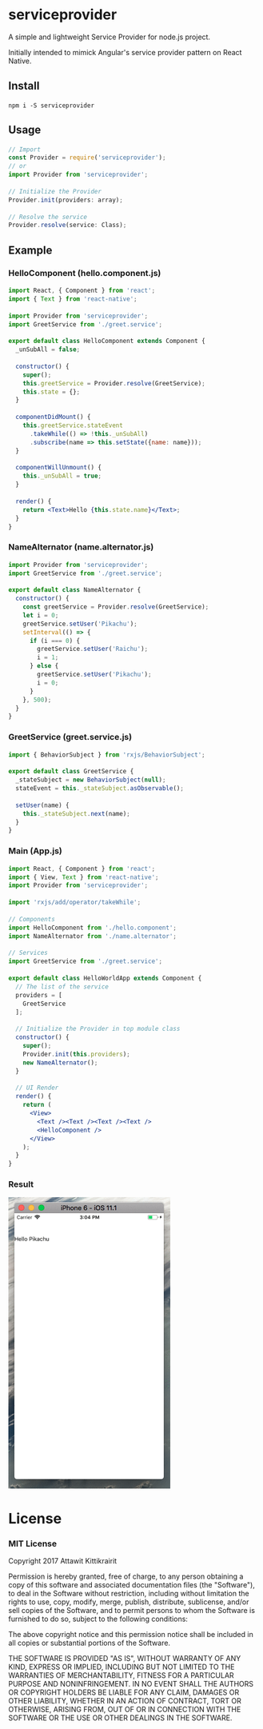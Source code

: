 # serviceprovider

A simple and lightweight Service Provider for node.js project.

Initially intended to mimick Angular's service provider pattern on React Native.

## Install

```
npm i -S serviceprovider
```

## Usage
```typescript
// Import
const Provider = require('serviceprovider');
// or
import Provider from 'serviceprovider';

// Initialize the Provider
Provider.init(providers: array);

// Resolve the service
Provider.resolve(service: Class);
```

## Example

### HelloComponent (hello.component.js)
```jsx
import React, { Component } from 'react';
import { Text } from 'react-native';

import Provider from 'serviceprovider';
import GreetService from './greet.service';

export default class HelloComponent extends Component {
  _unSubAll = false;

  constructor() {
    super();
    this.greetService = Provider.resolve(GreetService);
    this.state = {};
  }

  componentDidMount() {
    this.greetService.stateEvent
      .takeWhile(() => !this._unSubAll)
      .subscribe(name => this.setState({name: name}));
  }

  componentWillUnmount() {
    this._unSubAll = true;
  }

  render() {
    return <Text>Hello {this.state.name}</Text>;
  }
}

```

### NameAlternator (name.alternator.js)
```jsx
import Provider from 'serviceprovider';
import GreetService from './greet.service';

export default class NameAlternator {
  constructor() {
    const greetService = Provider.resolve(GreetService);
    let i = 0;
    greetService.setUser('Pikachu');
    setInterval(() => {
      if (i === 0) {
        greetService.setUser('Raichu');
        i = 1;
      } else {
        greetService.setUser('Pikachu');
        i = 0;
      }
    }, 500);
  }
}

```

### GreetService (greet.service.js)
```jsx
import { BehaviorSubject } from 'rxjs/BehaviorSubject';

export default class GreetService {
  _stateSubject = new BehaviorSubject(null);
  stateEvent = this._stateSubject.asObservable();

  setUser(name) {
    this._stateSubject.next(name);
  }
}

```

### Main (App.js)
```jsx
import React, { Component } from 'react';
import { View, Text } from 'react-native';
import Provider from 'serviceprovider';

import 'rxjs/add/operator/takeWhile';

// Components
import HelloComponent from './hello.component';
import NameAlternator from './name.alternator';

// Services
import GreetService from './greet.service';

export default class HelloWorldApp extends Component {
  // The list of the service
  providers = [
    GreetService
  ];

  // Initialize the Provider in top module class
  constructor() {
    super();
    Provider.init(this.providers);
    new NameAlternator();
  }

  // UI Render
  render() {
    return (
      <View>
        <Text /><Text /><Text /><Text />
        <HelloComponent />
      </View>
    );
  }
}

```

### Result
![Example Result](https://github.com/atton16/serviceprovider/raw/master/doc/example-react-native-result.gif)

# License
### MIT License
Copyright 2017 Attawit Kittikrairit

Permission is hereby granted, free of charge, to any person obtaining a copy of this software and associated documentation files (the "Software"), to deal in the Software without restriction, including without limitation the rights to use, copy, modify, merge, publish, distribute, sublicense, and/or sell copies of the Software, and to permit persons to whom the Software is furnished to do so, subject to the following conditions:

The above copyright notice and this permission notice shall be included in all copies or substantial portions of the Software.

THE SOFTWARE IS PROVIDED "AS IS", WITHOUT WARRANTY OF ANY KIND, EXPRESS OR IMPLIED, INCLUDING BUT NOT LIMITED TO THE WARRANTIES OF MERCHANTABILITY, FITNESS FOR A PARTICULAR PURPOSE AND NONINFRINGEMENT. IN NO EVENT SHALL THE AUTHORS OR COPYRIGHT HOLDERS BE LIABLE FOR ANY CLAIM, DAMAGES OR OTHER LIABILITY, WHETHER IN AN ACTION OF CONTRACT, TORT OR OTHERWISE, ARISING FROM, OUT OF OR IN CONNECTION WITH THE SOFTWARE OR THE USE OR OTHER DEALINGS IN THE SOFTWARE.

